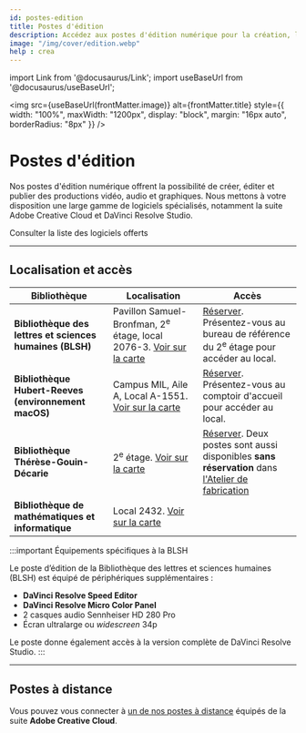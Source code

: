 ```yaml
---
id: postes-edition
title: Postes d'édition
description: Accédez aux postes d'édition numérique pour la création, l'édition et la publication de contenus vidéo, audio et graphiques.
image: "/img/cover/edition.webp"
help : crea
---
```


import Link from '@docusaurus/Link';
import useBaseUrl from '@docusaurus/useBaseUrl';

<img 
  src={useBaseUrl(frontMatter.image)} 
  alt={frontMatter.title} 
  style={{
    width: "100%",
    maxWidth: "1200px",
    display: "block",
    margin: "16px auto",
    borderRadius: "8px"
  }} 
/>

# Postes d'édition

Nos postes d'édition numérique offrent la possibilité de créer, éditer et publier des productions vidéo, audio et graphiques. Nous mettons à votre disposition une large gamme de logiciels spécialisés, notamment la suite Adobe Creative Cloud et DaVinci Resolve Studio.

<Link to="../informatique/logiciels" className="button button--secondary">
  Consulter la liste des logiciels offerts
</Link>

---

## Localisation et accès

| **Bibliothèque**                                    | **Localisation** | **Accès** |
|-----------------------------------------------------|-----------------|------------|
| **Bibliothèque des lettres et sciences humaines (BLSH)** | Pavillon Samuel-Bronfman, 2<sup>e</sup> étage, local 2076-3. [Voir sur la carte](https://maps.app.goo.gl/6HsLMAxoBWpQZgcD8) | [Réserver](https://calendrier.bib.umontreal.ca/spaces?lid=2019&gid=5747). Présentez-vous au bureau de référence du 2<sup>e</sup> étage pour accéder au local.  |
| **Bibliothèque Hubert-Reeves (environnement macOS)** | Campus MIL, Aile A, Local A-1551. [Voir sur la carte](https://maps.app.goo.gl/6HsLMAxoBWpQZgcD8) | [Réserver](https://calendrier.bib.umontreal.ca/space/22893). Présentez-vous au comptoir d'accueil pour accéder au local.  |
| **Bibliothèque Thérèse-Gouin-Décarie** | 2<sup>e</sup> étage. [Voir sur la carte](https://maps.app.goo.gl/6HsLMAxoBWpQZgcD8) | [Réserver](https://calendrier.bib.umontreal.ca/spaces?lid=2139&gid=6636). Deux postes sont aussi disponibles **sans réservation** dans [l'Atelier de fabrication](../espaces/ateliers.md) |
| **Bibliothèque de mathématiques et informatique** | Local 2432. [Voir sur la carte](https://maps.app.goo.gl/6HsLMAxoBWpQZgcD8) |  |

:::important Équipements spécifiques à la BLSH

Le poste d’édition de la Bibliothèque des lettres et sciences humaines (BLSH) est équipé de périphériques supplémentaires :

- **DaVinci Resolve Speed Editor**
- **DaVinci Resolve Micro Color Panel**
- 2 casques audio Sennheiser HD 280 Pro
- Écran ultralarge ou *widescreen* 34p

Le poste donne également accès à la version complète de DaVinci Resolve Studio.
:::

---

## Postes à distance

Vous pouvez vous connecter à [un de nos postes à distance](../informatique/connexion-distance.md) équipés de la suite **Adobe Creative Cloud**.



